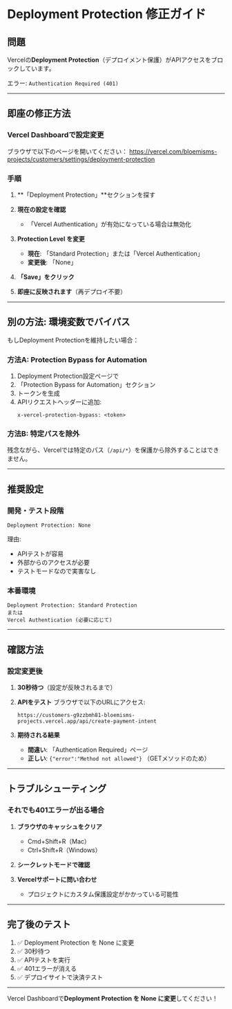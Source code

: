 # Deployment Protection 修正ガイド

## 問題

Vercelの**Deployment Protection**（デプロイメント保護）がAPIアクセスをブロックしています。

エラー: `Authentication Required (401)`

---

## 即座の修正方法

### Vercel Dashboardで設定変更

ブラウザで以下のページを開いてください：
https://vercel.com/bloemisms-projects/customers/settings/deployment-protection

### 手順

1. **「Deployment Protection」**セクションを探す

2. **現在の設定を確認**
   - 「Vercel Authentication」が有効になっている場合は無効化

3. **Protection Level を変更**
   - **現在**: 「Standard Protection」または「Vercel Authentication」
   - **変更後**: 「None」

4. **「Save」をクリック**

5. **即座に反映されます**（再デプロイ不要）

---

## 別の方法: 環境変数でバイパス

もしDeployment Protectionを維持したい場合：

### 方法A: Protection Bypass for Automation

1. Deployment Protection設定ページで
2. 「Protection Bypass for Automation」セクション
3. トークンを生成
4. APIリクエストヘッダーに追加:
   ```
   x-vercel-protection-bypass: <token>
   ```

### 方法B: 特定パスを除外

残念ながら、Vercelでは特定のパス（`/api/*`）を保護から除外することはできません。

---

## 推奨設定

### 開発・テスト段階
```
Deployment Protection: None
```

理由:
- APIテストが容易
- 外部からのアクセスが必要
- テストモードなので実害なし

### 本番環境
```
Deployment Protection: Standard Protection
または
Vercel Authentication (必要に応じて)
```

---

## 確認方法

### 設定変更後

1. **30秒待つ**（設定が反映されるまで）

2. **APIをテスト**
   ブラウザで以下のURLにアクセス:
   ```
   https://customers-g9zzbmh81-bloemisms-projects.vercel.app/api/create-payment-intent
   ```

3. **期待される結果**
   - **間違い**: 「Authentication Required」ページ
   - **正しい**: `{"error":"Method not allowed"}` （GETメソッドのため）

---

## トラブルシューティング

### それでも401エラーが出る場合

1. **ブラウザのキャッシュをクリア**
   - Cmd+Shift+R（Mac）
   - Ctrl+Shift+R（Windows）

2. **シークレットモードで確認**

3. **Vercelサポートに問い合わせ**
   - プロジェクトにカスタム保護設定がかかっている可能性

---

## 完了後のテスト

1. ✅ Deployment Protection を None に変更
2. ✅ 30秒待つ
3. ✅ APIテストを実行
4. ✅ 401エラーが消える
5. ✅ デプロイサイトで決済テスト

---

Vercel Dashboardで**Deployment Protection を None に変更**してください！


